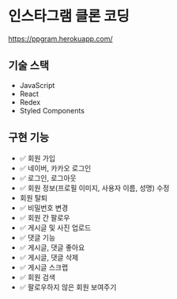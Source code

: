 # 인스타그램 클론 코딩

https://ppgram.herokuapp.com/

## 기술 스택

- JavaScript
- React
- Redex
- Styled Components

## 구현 기능

- ✅ 회원 가입
- ✅ 네이버, 카카오 로그인
- ✅ 로그인, 로그아웃
- ✅ 회원 정보(프로필 이미지, 사용자 이름, 성명) 수정
- 회원 탈퇴
- ✅ 비밀번호 변경
- ✅ 회원 간 팔로우
- ✅ 게시글 및 사진 업로드
- ✅ 댓글 기능
- ✅ 게시글, 댓글 좋아요
- ✅ 게시글, 댓글 삭제
- ✅ 게시글 스크랩
- ✅ 회원 검색
- ✅ 팔로우하지 않은 회원 보여주기
